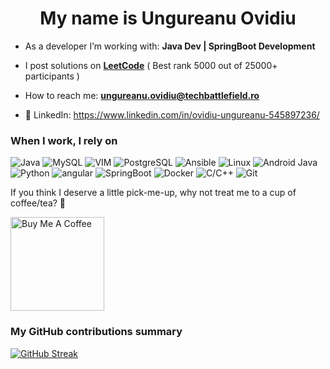 <h1 align="center">My name is Ungureanu Ovidiu</h1>

- As a developer I’m working with: **Java Dev | SpringBoot Development**

- I post solutions on [**LeetCode**](https://leetcode.com/u/Ungureanu_Ovidiu/) ( Best rank 5000 out of 25000+ participants )

- How to reach me: **ungureanu.ovidiu@techbattlefield.ro**

- 🔗 LinkedIn: https://www.linkedin.com/in/ovidiu-ungureanu-545897236/

<h3>When I work, I rely on</h3>
<p>
  <img alt="Java" src="https://img.shields.io/badge/Java-ED8B00?style=for-the-badge&logo=openjdk&logoColor=white" />
  <img alt="MySQL" src="https://img.shields.io/badge/MySQL-4479A1?style=for-the-badge&logo=mysql&logoColor=white" />
  <img alt="VIM" src="https://img.shields.io/badge/Vim-Editor-3b883b?style=for-the-badge&logo=vim" />
  <img alt="PostgreSQL" src="https://img.shields.io/badge/postgresql-4169e1?style=for-the-badge&logo=postgresql&logoColor=white" />
  <img alt="Ansible" src="https://img.shields.io/badge/Ansible-000000?style=for-the-badge&logo=ansible&logoColor=white" />
  <img alt="Linux" src="https://img.shields.io/badge/Linux-FCC624?style=for-the-badge&logo=linux&logoColor=black" />
  <img alt="Android Java" src="https://img.shields.io/badge/Android-3DDC84?style=for-the-badge&logo=Android&logoColor=white" />
  <img alt="Python" src="https://img.shields.io/badge/python-3670A0?style=for-the-badge&logo=python&logoColor=ffdd54" />
  <img alt="angular" src="https://img.shields.io/badge/-Angular-DD0031?style=flat-square&logo=angular&logoColor=white" />
  <img alt="SpringBoot" src="https://img.shields.io/badge/SpringBoot-6DB33F?style=flat-square&logo=Spring&logoColor=white" />
  <img alt="Docker" src="https://img.shields.io/badge/-Docker-46a2f1?style=flat-square&logo=docker&logoColor=white" />
  <img alt="C/C++" src="https://img.shields.io/badge/-c++-black?logo=c%2B%2B&style=social" /> 
  <img alt="Git" src="https://img.shields.io/badge/-Git-F05032?style=flat-square&logo=git&logoColor=white" />
</p>


If you think I deserve a little pick-me-up, why not treat me to a cup of coffee/tea? 🥺

<a href="https://buymeacoffee.com/ovidiuunguq" target="_blank"><img src="https://cdn.buymeacoffee.com/buttons/v2/default-red.png" alt="Buy Me A Coffee" width="150" ></a>

<h3>My GitHub contributions summary</h3>

[![GitHub Streak](https://streak-stats.demolab.com/?user=UngureanuOvidiu-Costin)](https://git.io/streak-stats)

